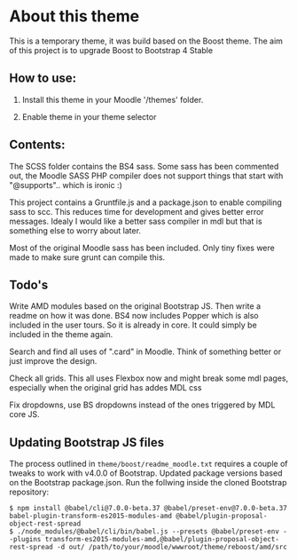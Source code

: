 About this theme
================

This is a temporary theme, it was build based on the Boost theme. The aim of this project is to upgrade Boost to Bootstrap 4 Stable

How to use:
-----------

1. Install this theme in your Moodle '/themes' folder.

2. Enable theme in your theme selector


Contents:
---------

The SCSS folder contains the BS4 sass. Some sass has been commented out, the Moodle SASS PHP compiler does not support things that start with "@supports".. which is ironic :)

This project contains a Gruntfile.js and a package.json to enable compiling sass to scc. This reduces time for development and gives better error messages. Idealy I would like a better sass compiler in mdl but that is something else to worry about later.

Most of the original Moodle sass has been included. Only tiny fixes were made to make sure grunt can compile this.

Todo's
------

Write AMD modules based on the original Bootstrap JS. Then write a readme on how it was done. BS4 now includes Popper which is also included in the user tours. So it is already in core. It could simply be included in the theme again.

Search and find all uses of ".card" in Moodle. Think of something better or just improve the design.

Check all grids. This all uses Flexbox now and might break some mdl pages, especially when the original grid has addes MDL css

Fix dropdowns, use BS dropdowns instead of the ones triggered by MDL core JS.


Updating Bootstrap JS files
---------------------------

The process outlined in `theme/boost/readme_moodle.txt` requires a couple of tweaks to work with v4.0.0 of Bootstrap. Updated package versions based on the Bootstrap package.json. Run the follwing inside the cloned Bootstrap repository:

```
$ npm install @babel/cli@7.0.0-beta.37 @babel/preset-env@7.0.0-beta.37 babel-plugin-transform-es2015-modules-amd @babel/plugin-proposal-object-rest-spread
$ ./node_modules/@babel/cli/bin/babel.js --presets @babel/preset-env --plugins transform-es2015-modules-amd,@babel/plugin-proposal-object-rest-spread -d out/ /path/to/your/moodle/wwwroot/theme/reboost/amd/src
```